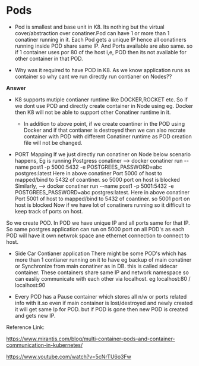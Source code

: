 # Pods

* Pod is smallest and base unit in K8. Its nothing but the virtual cover/abstraction over conatiner.Pod can have 1 or more than 1
conatiner running in it. 
Each Pod gets a unique IP hence all conatiners running inside POD share same IP. And Ports available are also same. so if 1 container
 uses por 80 of the host i,e, POD then its not available for other container in that POD.

* Why was it required to have POD in K8. As we know application runs as container so why cant we run directly run contianer on Nodes??

**Answer**

* K8 supports mutiple contianer runtime like DOCKER,ROCKET etc. So if we dont use POD and directly create container in Node using eg. Docker
  then K8 will not be able to support other Conatiner runtime in it.
  - In addition to above point, if we create coantiner in the POD using Docker and if that contianer is destroyed then 
     we can also recrate container with POD with different Conatiner runtime as POD creation file will not be changed.
     
* PORT Mapping 
    If we just directly run conatiner on Node below scenario happens,
      Eg is running Postgress conatiner  --> docker conatiner run --name post1 -p 5000:5432 -e POSTGREES_PASSWORD=abc postgres:latest
      Here in above conatiner Port 5000 of host to mapped/bind to 5432 of coantiner. so 5000 port on host is blocked
      Similarly, -->  docker conatiner run --name post1 -p 5001:5432 -e POSTGREES_PASSWORD=abc postgres:latest.
      Here in above conatiner Port 5001 of host to mapped/bind to 5432 of coantiner. so 5001 port on host is blocked
      Now if we have lot of conatiners running so it difficult to keep track of ports on host.

 So we create POD. In POD we have unique IP and all ports same for that IP. So same postgres application can run on 5000 port on all POD's
 as each POD will have it own netwrok space ane ethernet connection to connect to host.

* Side Car Contianer application
   There might be some POD's which has more than 1 contianer running on it to have eg backup of main conatiner or Synchronize from main 
   conatiner as in DB. this is called sidecar container. These containers share same IP and network namespace so can easliy
   communicate with each other via localhost. eg localhost:80 / localhost:90

* Every POD has a Pause container which stores all n/w or ports related info with it.so even if main container is lost/destroyed
  and newly created it will get same Ip for POD. but if POD is gone then new POD is created and gets new IP.


Reference Link:

https://www.mirantis.com/blog/multi-container-pods-and-container-communication-in-kubernetes/

https://www.youtube.com/watch?v=5cNrTU6o3Fw

